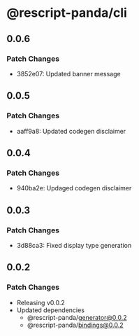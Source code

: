 # @rescript-panda/cli

## 0.0.6

### Patch Changes

- 3852e07: Updated banner message

## 0.0.5

### Patch Changes

- aaff9a8: Updated codegen disclaimer

## 0.0.4

### Patch Changes

- 940ba2e: Updaged codegen disclaimer

## 0.0.3

### Patch Changes

- 3d88ca3: Fixed display type generation

## 0.0.2

### Patch Changes

- Releasing v0.0.2
- Updated dependencies
  - @rescript-panda/generator@0.0.2
  - @rescript-panda/bindings@0.0.2
